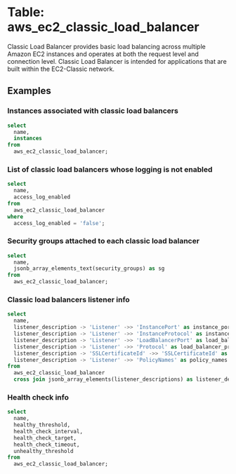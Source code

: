 # Table: aws_ec2_classic_load_balancer

Classic Load Balancer provides basic load balancing across multiple Amazon EC2 instances and operates at both the request level and connection level. Classic Load Balancer is intended for applications that are built within the EC2-Classic network.

## Examples

### Instances associated with classic load balancers

```sql
select
  name,
  instances
from
  aws_ec2_classic_load_balancer;
```


### List of classic load balancers whose logging is not enabled

```sql
select
  name,
  access_log_enabled
from
  aws_ec2_classic_load_balancer
where
  access_log_enabled = 'false';
```


### Security groups attached to each classic load balancer

```sql
select
  name,
  jsonb_array_elements_text(security_groups) as sg
from
  aws_ec2_classic_load_balancer;
```


### Classic load balancers listener info

```sql
select
  name,
  listener_description -> 'Listener' ->> 'InstancePort' as instance_port,
  listener_description -> 'Listener' ->> 'InstanceProtocol' as instance_protocol,
  listener_description -> 'Listener' ->> 'LoadBalancerPort' as load_balancer_port,
  listener_description -> 'Listener' ->> 'Protocol' as load_balancer_protocol,
  listener_description -> 'SSLCertificateId' ->> 'SSLCertificateId' as ssl_certificate,
  listener_description -> 'Listener' ->> 'PolicyNames' as policy_names
from
  aws_ec2_classic_load_balancer
  cross join jsonb_array_elements(listener_descriptions) as listener_description;
```


### Health check info

```sql
select
  name,
  healthy_threshold,
  health_check_interval,
  health_check_target,
  health_check_timeout,
  unhealthy_threshold
from
  aws_ec2_classic_load_balancer;
```